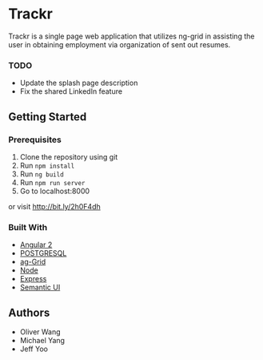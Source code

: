 # Trackr

Trackr is a single page web application that utilizes ng-grid in assisting the user in obtaining employment via organization of sent out resumes.

### TODO
- Update the splash page description
- Fix the shared LinkedIn feature

## Getting Started

### Prerequisites
1. Clone the repository using git
2. Run `npm install`
3. Run `ng build`
4. Run `npm run server`
5. Go to localhost:8000

or visit http://bit.ly/2h0F4dh

### Built With
* [Angular 2](https://angular.io/)
* [POSTGRESQL](https://postgresql.org/)
* [ag-Grid](https://www.ag-grid.com/)
* [Node](https://nodejs.org/en/)
* [Express](http://expressjs.com/)
* [Semantic UI](http://semantic-ui.com/)

## Authors

- Oliver Wang
- Michael Yang
- Jeff Yoo

